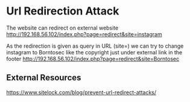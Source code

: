 
# Url Redirection Attack

The website can redirect on external website
	http://192.168.56.102/index.php?page=redirect&site=instagram

As the redirection is given as query in URL (site=) we can try to change instagram to Borntosec like the copyright just under external link in the footer
	http://192.168.56.102/index.php?page=redirect&site=Borntosec

## External Resources

https://www.sitelock.com/blog/prevent-url-redirect-attacks/

